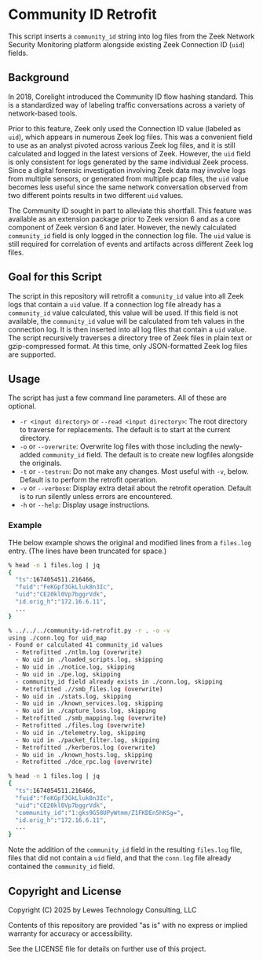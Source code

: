 # Community ID Retrofit

This script inserts a `community_id` string into log files from the Zeek Network Security Monitoring platform alongside existing Zeek Connection ID (`uid`) fields.

## Background

In 2018, Corelight introduced the Community ID flow hashing standard.  This is a standardized way of labeling traffic conversations across a variety of network-based tools.

Prior to this feature, Zeek only used the Connection ID value (labeled as `uid`), which appears in numerous Zeek log files.  This was a convenient field to use as an analyst pivoted across various Zeek log files, and it is still calculated and logged in the latest versions of Zeek.  However, the `uid` field is only consistent for logs generated by the same individual Zeek process.  Since a digital forensic investigation involving Zeek data may involve logs from multiple sensors, or generated from multiple pcap files, the `uid` value becomes less useful since the same network conversation observed from two different points results in two different `uid` values.

The Community ID sought in part to alleviate this shortfall.  This feature was available as an extension package prior to Zeek version 6 and as a core component of Zeek version 6 and later.  However, the newly calculated `community_id` field is only logged in the connection log file.  The `uid` value is still required for correlation of events and artifacts across different Zeek log files.

## Goal for this Script

The script in this repository will retrofit a `community_id` value into all Zeek logs that contain a `uid` value.  If a connection log file already has a `community_id` value calculated, this value will be used.  If this field is not available, the `community_id` value will be calculated from teh values in the connection log.  It is then inserted into all log files that contain a `uid` value.  The script recursively traverses a directory tree of Zeek files in plain text or gzip-compressed format.  At this time, only JSON-formatted Zeek log files are supported.

## Usage

The script has just a few command line parameters.  All of these are optional.

- `-r <input directory>` or `--read <input directory>`: The root directory to traverse for replacements.  The default is to start at the current directory.
- `-o` or `--overwrite`: Overwrite log files with those including the newly-added `community_id` field.  The default is to create new logfiles alongside the originals.
- `-t` or `--testrun`: Do not make any changes.  Most useful with `-v`, below.  Default is to perform the retrofit operation.
- `-v` or `--verbose`: Display extra detail about the retrofit operation.  Default is to run silently unless errors are encountered.
- `-h` or `--help`: Display usage instructions.

### Example

THe below example shows the original and modified lines from a `files.log` entry.  (The lines have been truncated for space.)

```bash
% head -n 1 files.log | jq
{
  "ts":1674054511.216466,
  "fuid":"FeKGpf3GkLluk8n3Ic",
  "uid":"CE20kl0Vp7bggrVdk",
  "id.orig_h":"172.16.6.11",
  ...
}

% ../../../community-id-retrofit.py -r . -o -v
using ./conn.log for uid_map
- Found or calculated 41 community_id values
  - Retrofitted ./ntlm.log (overwrite)
  - No uid in ./loaded_scripts.log, skipping
  - No uid in ./notice.log, skipping
  - No uid in ./pe.log, skipping
  - community_id field already exists in ./conn.log, skipping
  - Retrofitted .//smb_files.log (overwrite)
  - No uid in ./stats.log, skipping
  - No uid in ./known_services.log, skipping
  - No uid in ./capture_loss.log, skipping
  - Retrofitted ./smb_mapping.log (overwrite)
  - Retrofitted ./files.log (overwrite)
  - No uid in ./telemetry.log, skipping
  - No uid in ./packet_filter.log, skipping
  - Retrofitted ./kerberos.log (overwrite)
  - No uid in ./known_hosts.log, skipping
  - Retrofitted ./dce_rpc.log (overwrite)

% head -n 1 files.log | jq
{
  "ts":1674054511.216466,
  "fuid":"FeKGpf3GkLluk8n3Ic",
  "uid":"CE20kl0Vp7bggrVdk",
  "community_id":"1:gks9G58UPyWtmm/Z1FKDEn5hKSg=",
  "id.orig_h":"172.16.6.11",
  ...
}
```

Note the addition of the `community_id` field in the resulting `files.log` file, files that did not contain a `uid` field, and that the `conn.log` file already contained the `community_id` field.

## Copyright and License

Copyright (C) 2025 by Lewes Technology Consulting, LLC

Contents of this repository are provided "as is" with no express or implied warranty for accuracy or accessibility.

See the LICENSE file for details on further use of this project.
